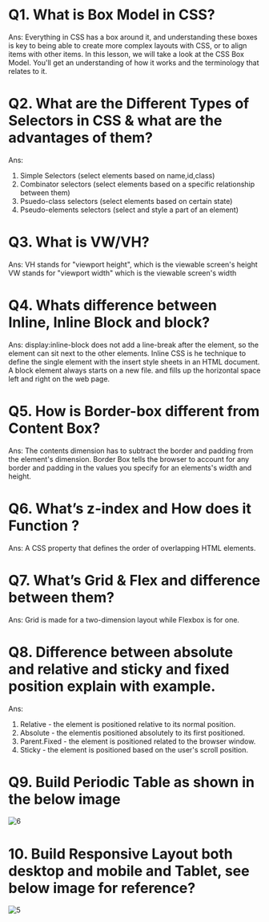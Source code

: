 # Q1. What is Box Model in CSS?

Ans: Everything in CSS has a box around it, and understanding these boxes is key to being able to create more complex layouts with CSS, or to align items with other items. In this lesson, we will take a look at the CSS Box Model. You'll get an understanding of how it works and the terminology that relates to it.

# Q2. What are the Different Types of Selectors in CSS & what are the advantages of them?

Ans:

1. Simple Selectors (select elements based on name,id,class)
2. Combinator selectors (select elements based on a specific relationship between them)
3. Psuedo-class selectors (select elements based on certain state)
4. Pseudo-elements selectors (select and style a part of an element)

# Q3. What is VW/VH?

Ans: VH stands for "viewport height", which is the viewable screen's height
VW stands for "viewport width" which is the viewable screen's width

# Q4. Whats difference between Inline, Inline Block and block?

Ans: display:inline-block does not add a line-break after the element, so the element can sit next to the other elements.
Inline CSS is he technique to define the single element with the insert style sheets in an HTML document.
A block element always starts on a new file. and fills up the horizontal space left and right on the web page.

# Q5. How is Border-box different from Content Box?

Ans: The contents dimension has to subtract the border and padding from the element's dimension.
Border Box tells the browser to account for any border and padding in the values you specify for an elements's width and height.

# Q6. What’s z-index and How does it Function ?

Ans: A CSS property that defines the order of overlapping HTML elements.

# Q7. What’s Grid & Flex and difference between them?

Ans: Grid is made for a two-dimension layout while Flexbox is for one.

# Q8. Difference between absolute and relative and sticky and fixed position explain with example.

Ans:

1. Relative - the element is positioned relative to its normal position.
2. Absolute - the elementis positioned absolutely to its first positioned.
3. Parent.Fixed - the element is positioned related to the browser window.
4. Sticky - the element is positioned based on the user's scroll position.

# Q9. Build Periodic Table as shown in the below image

![6](https://github.com/shon-developer/React-Meal-App/assets/119747143/ced44edb-1fb6-4dc5-b046-48a312eb3500)

# 10. Build Responsive Layout both desktop and mobile and Tablet, see below image for reference?

![5](https://github.com/shon-developer/React-Meal-App/assets/119747143/0c93db1c-d767-4b53-875f-e955fac20c8a)
